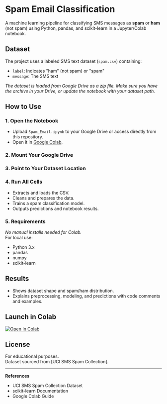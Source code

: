 # Spam Email Classification

A machine learning pipeline for classifying SMS messages as **spam** or **ham** (not spam) using Python, pandas, and scikit-learn in a Jupyter/Colab notebook.

## Dataset

The project uses a labeled SMS text dataset (`spam.csv`) containing:
- `label`: Indicates "ham" (not spam) or "spam"
- `message`: The SMS text

*The dataset is loaded from Google Drive as a zip file. Make sure you have the archive in your Drive, or update the notebook with your dataset path.*

## How to Use

### 1. Open the Notebook

- Upload `Spam_Email.ipynb` to your Google Drive or access directly from this repository.
- Open it in [Google Colab](https://colab.research.google.com/).

### 2. Mount Your Google Drive

### 3. Point to Your Dataset Location

### 4. Run All Cells

- Extracts and loads the CSV.
- Cleans and prepares the data.
- Trains a spam classification model.
- Outputs predictions and notebook results.

### 5. Requirements

*No manual installs needed for Colab.*  
For local use:
- Python 3.x
- pandas
- numpy
- scikit-learn


## Results

- Shows dataset shape and spam/ham distribution.
- Explains preprocessing, modeling, and predictions with code comments and examples.

## Launch in Colab

[![Open In Colab](https://colab.research.google.com/assets/colab-badge.svg)](https://colab.research.google.com/github/Pramodhhhh/Spam-Email-Classification/blob/main/Spam_Email.ipynb)


## License

For educational purposes.  
Dataset sourced from [UCI SMS Spam Collection].

---

**References**
- UCI SMS Spam Collection Dataset
- scikit-learn Documentation
- Google Colab Guide




